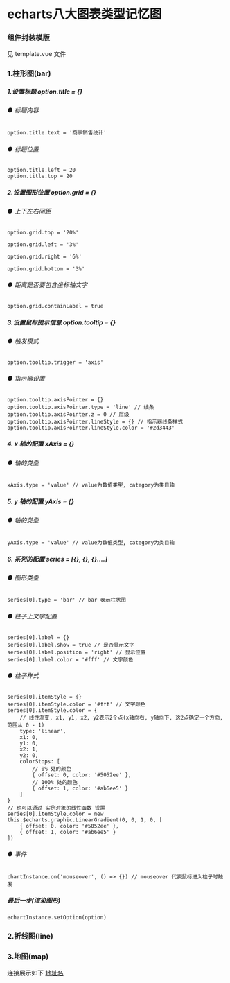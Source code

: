 # echarts八大图表类型记忆图

### 组件封装模版
见 template.vue 文件

### 1.柱形图(bar)

##### 1.设置标题 option.title = {}
###### ● 标题内容
    option.title.text = '商家销售统计'

###### ● 标题位置
    option.title.left = 20
    option.title.top = 20

##### 2.设置图形位置 option.grid = {}
###### ● 上下左右间距
    option.grid.top = '20%'

    option.grid.left = '3%'

    option.grid.right = '6%'

    option.grid.bottom = '3%'

###### ● 距离是否要包含坐标轴文字
    option.grid.containLabel = true

##### 3.设置鼠标提示信息 option.tooltip = {}
###### ● 触发模式
    option.tooltip.trigger = 'axis'
###### ● 指示器设置
    option.tooltip.axisPointer = {}
    option.tooltip.axisPointer.type = 'line' // 线条
    option.tooltip.axisPointer.z = 0 // 层级
    option.tooltip.axisPointer.lineStyle = {} // 指示器线条样式
    option.tooltip.axisPointer.lineStyle.color = '#2d3443'

##### 4. x 轴的配置 xAxis = {}
######  ● 轴的类型
    xAxis.type = 'value' // value为数值类型, category为类目轴

##### 5. y 轴的配置 yAxis = {}
######  ● 轴的类型
    yAxis.type = 'value' // value为数值类型, category为类目轴

##### 6. 系列的配置 series = [{}, {}, {}....]
######  ● 图形类型
    series[0].type = 'bar' // bar 表示柱状图

######  ● 柱子上文字配置
    series[0].label = {}
    series[0].label.show = true // 是否显示文字
    series[0].label.position = 'right' // 显示位置
    series[0].label.color = '#fff' // 文字颜色

######  ● 柱子样式
    series[0].itemStyle = {}
    series[0].itemStyle.color = '#fff' // 文字颜色
    series[0].itemStyle.color = {
        // 线性渐变, x1, y1, x2, y2表示2个点(x轴向右, y轴向下, 这2点确定一个方向, 范围从 0 - 1)
        type: 'linear',
        x1: 0,
        y1: 0,
        x2: 1,
        y2: 0,
        colorStops: [
            // 0% 处的颜色
            { offset: 0, color: '#5052ee' },
            // 100% 处的颜色
            { offset: 1, color: '#ab6ee5' }
        ]
    }
    // 也可以通过 实例对象的线性函数 设置
    series[0].itemStyle.color = new this.$echarts.graphic.LinearGradient(0, 0, 1, 0, [
        { offset: 0, color: '#5052ee' },
        { offset: 1, color: '#ab6ee5' }
    ])

######  ● 事件
    chartInstance.on('mouseover', () => {}) // mouseover 代表鼠标进入柱子时触发

##### 最后一步(渲染图形)
    echartInstance.setOption(option)

### 2.折线图(line)
### 3.地图(map)

连接展示如下
[地址名](https://blog.gitee.com)
